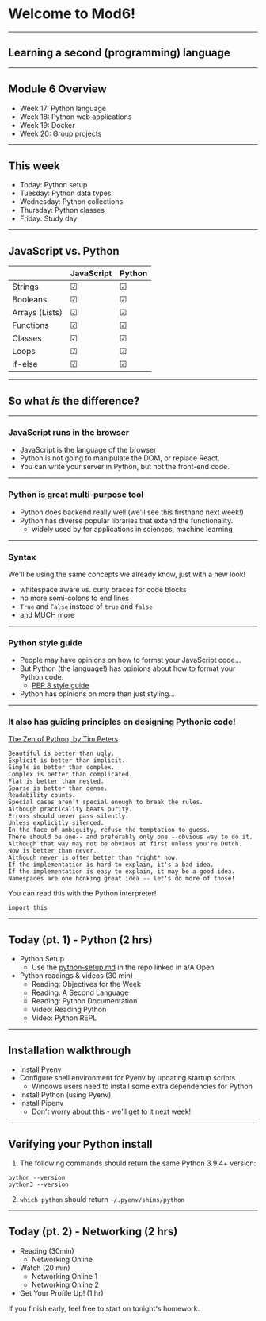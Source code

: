 # Welcome to Mod6!

---

## Learning a second (programming) language

---

## Module 6 Overview
- Week 17: Python language
- Week 18: Python web applications
- Week 19: Docker
- Week 20: Group projects


---

## This week
- Today: Python setup
- Tuesday: Python data types
- Wednesday: Python collections
- Thursday: Python classes
- Friday: Study day

---

## JavaScript vs. Python

|                | JavaScript | Python |
| -------------- | ---------- | ------ |
| Strings        | ☑          | ☑      |
| Booleans       | ☑          | ☑      |
| Arrays (Lists) | ☑          | ☑      |
| Functions      | ☑          | ☑      |
| Classes        | ☑          | ☑      |
| Loops          | ☑          | ☑      |
| if-else        | ☑          | ☑      |



---

## So what _is_ the difference?

---

### JavaScript runs in the browser
- JavaScript is the language of the browser
- Python is not going to manipulate the DOM, or replace React.
- You can write your server in Python, but not the front-end code.

---

### Python is great multi-purpose tool

- Python does backend really well (we'll see this firsthand next week!)
- Python has diverse popular libraries that extend the functionality.
    - widely used by for applications in sciences, machine learning

---

### Syntax

We'll be using the same concepts we already know, just with a new look!
- whitespace aware vs. curly braces for code blocks
- no more semi-colons to end lines
- `True` and `False` instead of `true` and `false`
- and MUCH more


---


### Python style guide
- People may have opinions on how to format your JavaScript code...
- But Python (the language!) has opinions about how to format your Python code.
    - [PEP 8 style guide](https://www.python.org/dev/peps/pep-0008/)
- Python has opinions on more than just styling...


---

### It also has guiding principles on designing Pythonic code!

[The Zen of Python, by Tim Peters](https://www.python.org/dev/peps/pep-0020/)

```
Beautiful is better than ugly.
Explicit is better than implicit.
Simple is better than complex.
Complex is better than complicated.
Flat is better than nested.
Sparse is better than dense.
Readability counts.
Special cases aren't special enough to break the rules.
Although practicality beats purity.
Errors should never pass silently.
Unless explicitly silenced.
In the face of ambiguity, refuse the temptation to guess.
There should be one-- and preferably only one --obvious way to do it.
Although that way may not be obvious at first unless you're Dutch.
Now is better than never.
Although never is often better than *right* now.
If the implementation is hard to explain, it's a bad idea.
If the implementation is easy to explain, it may be a good idea.
Namespaces are one honking great idea -- let's do more of those!
```

You can read this with the Python interpreter!

```python=
import this
```

---

## Today (pt. 1) - Python (2 hrs)
- Python Setup
    - Use the [python-setup.md](https://github.com/appacademy/unified-setup/blob/main/python-setup.md) in the repo linked in a/A Open
- Python readings & videos (30 min)
    - Reading: Objectives for the Week
    - Reading: A Second Language
    - Reading: Python Documentation
    - Video: Reading Python
    - Video: Python REPL

---

## Installation walkthrough
- Install Pyenv
- Configure shell environment for Pyenv by updating startup scripts
    - Windows users need to install some extra dependencies for Python
- Install Python (using Pyenv)
- Install Pipenv
    - Don't worry about this - we'll get to it next week!

---

## Verifying your Python install

1. The following commands should return the same Python 3.9.4+ version:
```
python --version
python3 --version
```
2. `which python` should return `~/.pyenv/shims/python`

---

## Today (pt. 2) - Networking (2 hrs)

- Reading (30min)
    - Networking Online
- Watch (20 min)
    - Networking Online 1
    - Networking Online 2
- Get Your Profile Up! (1 hr)

If you finish early, feel free to start on tonight's homework.
